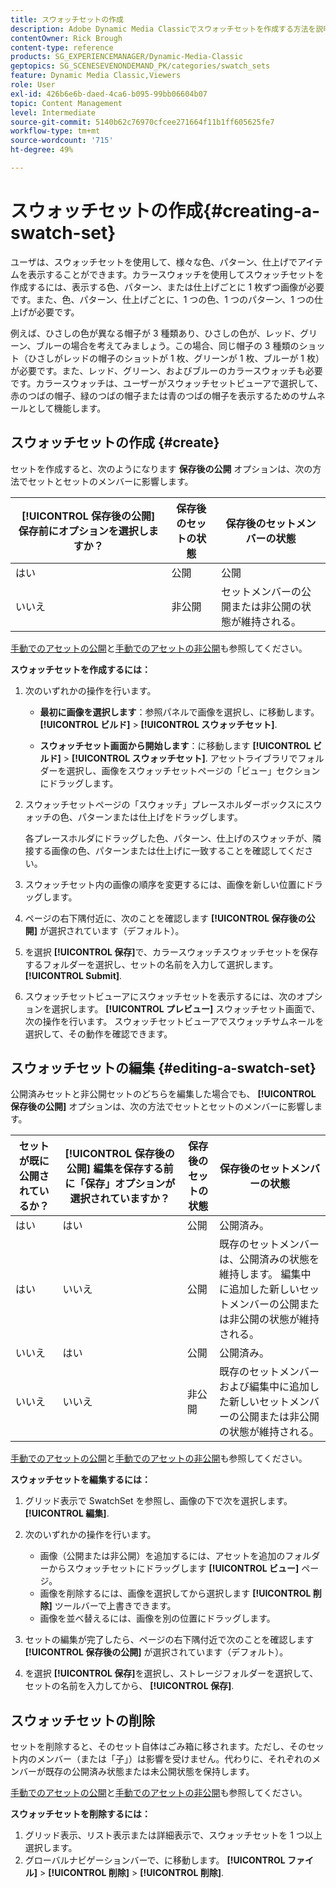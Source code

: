 ```yaml
---
title: スウォッチセットの作成
description: Adobe Dynamic Media Classicでスウォッチセットを作成する方法を説明します。
contentOwner: Rick Brough
content-type: reference
products: SG_EXPERIENCEMANAGER/Dynamic-Media-Classic
geptopics: SG_SCENESEVENONDEMAND_PK/categories/swatch_sets
feature: Dynamic Media Classic,Viewers
role: User
exl-id: 426b6e6b-daed-4ca6-b095-99bb06604b07
topic: Content Management
level: Intermediate
source-git-commit: 5140b62c76970cfcee271664f11b1ff605625fe7
workflow-type: tm+mt
source-wordcount: '715'
ht-degree: 49%

---
```


# スウォッチセットの作成{#creating-a-swatch-set}

ユーザは、スウォッチセットを使用して、様々な色、パターン、仕上げでアイテムを表示することができます。カラースウォッチを使用してスウォッチセットを作成するには、表示する色、パターン、または仕上げごとに 1 枚ずつ画像が必要です。また、色、パターン、仕上げごとに、1 つの色、1 つのパターン、1 つの仕上げが必要です。

例えば、ひさしの色が異なる帽子が 3 種類あり、ひさしの色が、レッド、グリーン、ブルーの場合を考えてみましょう。この場合、同じ帽子の 3 種類のショット（ひさしがレッドの帽子のショットが 1 枚、グリーンが 1 枚、ブルーが 1 枚）が必要です。また、レッド、グリーン、およびブルーのカラースウォッチも必要です。カラースウォッチは、ユーザーがスウォッチセットビューアで選択して、赤のつばの帽子、緑のつばの帽子または青のつばの帽子を表示するためのサムネールとして機能します。

## スウォッチセットの作成 {#create}

セットを作成すると、次のようになります **保存後の公開** オプションは、次の方法でセットとセットのメンバーに影響します。

| **[!UICONTROL 保存後の公開]** 保存前にオプションを選択しますか？ | 保存後のセットの状態 | 保存後のセットメンバーの状態 |
| --- | --- | --- |
| はい | 公開 | 公開 |
| いいえ | 非公開 | セットメンバーの公開または非公開の状態が維持される。 |

[手動でのアセットの公開](publishing-files.md#manually_publishing_assets)と[手動でのアセットの非公開](publishing-files.md#manually_unpublishing_assets)も参照してください。

**スウォッチセットを作成するには：**

1. 次のいずれかの操作を行います。

   * **最初に画像を選択します**：参照パネルで画像を選択し、に移動します。 **[!UICONTROL ビルド]** > **[!UICONTROL スウォッチセット]**.

   * **スウォッチセット画面から開始します**：に移動します **[!UICONTROL ビルド]** > **[!UICONTROL スウォッチセット]**. アセットライブラリでフォルダーを選択し、画像をスウォッチセットページの「ビュー」セクションにドラッグします。

1. スウォッチセットページの「スウォッチ」プレースホルダーボックスにスウォッチの色、パターンまたは仕上げをドラッグします。

   各プレースホルダにドラッグした色、パターン、仕上げのスウォッチが、隣接する画像の色、パターンまたは仕上げに一致することを確認してください。

1. スウォッチセット内の画像の順序を変更するには、画像を新しい位置にドラッグします。
1. ページの右下隅付近に、次のことを確認します **[!UICONTROL 保存後の公開]** が選択されています（デフォルト）。
1. を選択 **[!UICONTROL 保存]**&#x200B;で、カラースウォッチスウォッチセットを保存するフォルダーを選択し、セットの名前を入力して選択します。 **[!UICONTROL Submit]**.
1. スウォッチセットビューアにスウォッチセットを表示するには、次のオプションを選択します。 **[!UICONTROL プレビュー]** スウォッチセット画面で、次の操作を行います。 スウォッチセットビューアでスウォッチサムネールを選択して、その動作を確認できます。

## スウォッチセットの編集 {#editing-a-swatch-set}

公開済みセットと非公開セットのどちらを編集した場合でも、 **[!UICONTROL 保存後の公開]** オプションは、次の方法でセットとセットのメンバーに影響します。

| セットが既に公開されているか？ | **[!UICONTROL 保存後の公開]** 編集を保存する前に「保存」オプションが選択されていますか？ | 保存後のセットの状態 | 保存後のセットメンバーの状態 |
|--- | --- | --- | --- |
| はい | はい | 公開 | 公開済み。 |
| はい | いいえ | 公開 | 既存のセットメンバーは、公開済みの状態を維持します。 編集中に追加した新しいセットメンバーの公開または非公開の状態が維持される。 |
| いいえ | はい | 公開 | 公開済み。 |
| いいえ | いいえ | 非公開 | 既存のセットメンバーおよび編集中に追加した新しいセットメンバーの公開または非公開の状態が維持される。 |

[手動でのアセットの公開](publishing-files.md#manually_publishing_assets)と[手動でのアセットの非公開](publishing-files.md#manually_unpublishing_assets)も参照してください。

**スウォッチセットを編集するには：**

1. グリッド表示で SwatchSet を参照し、画像の下で次を選択します。 **[!UICONTROL 編集]**.
1. 次のいずれかの操作を行います。

   * 画像（公開または非公開）を追加するには、アセットを追加のフォルダーからスウォッチセットにドラッグします **[!UICONTROL ビュー]** ページ。
   * 画像を削除するには、画像を選択してから選択します **[!UICONTROL 削除]** ツールバーで上書きできます。
   * 画像を並べ替えるには、画像を別の位置にドラッグします。

1. セットの編集が完了したら、ページの右下隅付近で次のことを確認します **[!UICONTROL 保存後の公開]** が選択されています（デフォルト）。
1. を選択 **[!UICONTROL 保存]**&#x200B;を選択し、ストレージフォルダーを選択して、セットの名前を入力してから、 **[!UICONTROL 保存]**.

## スウォッチセットの削除

セットを削除すると、そのセット自体はごみ箱に移されます。ただし、そのセット内のメンバー（または「子」）は影響を受けません。代わりに、それぞれのメンバーが既存の公開済み状態または未公開状態を保持します。

[手動でのアセットの公開](publishing-files.md#manually_publishing_assets)と[手動でのアセットの非公開](publishing-files.md#manually_unpublishing_assets)も参照してください。

**スウォッチセットを削除するには：**

1. グリッド表示、リスト表示または詳細表示で、スウォッチセットを 1 つ以上選択します。
1. グローバルナビゲーションバーで、に移動します。 **[!UICONTROL ファイル]** > **[!UICONTROL 削除]** > **[!UICONTROL 削除]**.
